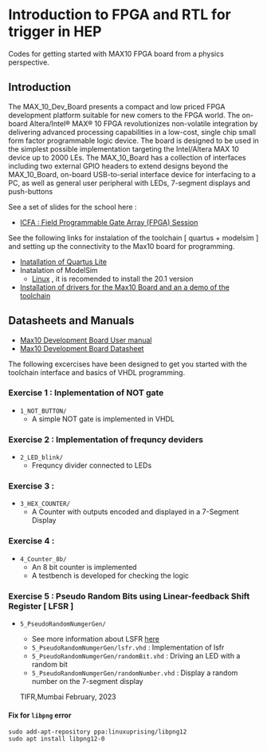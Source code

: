 # Introduction to FPGA and RTL for trigger in HEP

Codes for getting started with MAX10 FPGA board from a physics perspective.

## Introduction

The MAX_10_Dev_Board presents a compact and low priced FPGA development platform suitable for new
comers to the FPGA world. The on-board Altera/Intel® MAX® 10 FPGA revolutionizes non-volatile
integration by delivering advanced processing capabilities in a low-cost, single chip small form factor
programmable logic device. The board is designed to be used in the simplest possible implementation
targeting the Intel/Altera MAX 10 device up to 2000 LEs.
The MAX_10_Board has a collection of interfaces including two external GPIO headers to extend designs
beyond the MAX_10_Board, on-board USB-to-serial interface device for interfacing to a PC, as well as
general user peripheral with LEDs, 7-segment displays and push-buttons

See a set of slides for the school here :
- [ICFA : Field Programmable Gate Array (FPGA) Session](https://cernbox.cern.ch/s/iaIdKIaKCcFOSqc)

See the following links for instalation of the toolchain [ quartus + modelsim ] and setting up the connectivity to the Max10 board for programming.
 - [Inatallation of Quartus Lite](https://www.tifr.res.in/~icfa2023/assets/doc/InstallationSteps.pdf)
 - Inatalation of ModelSim
   - [Linux](https://profile.iiita.ac.in/bibhas.ghoshal/COA_2020/Lab/ModelSim%20Linux%20installation.html) , it is recomended to install the 20.1 version
 - [Installation of drivers for the Max10 Board and an a demo of the toolchain ](https://www.tifr.res.in/~icfa2023/assets/doc/JTAG_Driver.pdf)


## Datasheets and Manuals
 - [Max10 Development Board User manual](https://www.tifr.res.in/~icfa2023/assets/doc/Max10UserManual.pdf)
 - [Max10 Development Board Datasheet](https://www.tifr.res.in/~icfa2023/assets/doc/Max10DataSheet.pdf)

The following excercises have been designed to get you started with the toolchain interface and basics of VHDL programming.

### Exercise 1 : Inplementation of NOT gate
 - `1_NOT_BUTTON/`
    - A simple NOT gate is implemented in VHDL
### Exercise 2 : Implementation of  frequncy deviders 
 - `2_LED_blink/`
    - Frequncy divider connected to LEDs
### Exercise 3 : 
 - `3_HEX_COUNTER/` 
    - A Counter with outputs encoded and displayed in a 7-Segment Display
### Exercise 4 :
 - `4_Counter_8b/`
   - An 8 bit counter is implemented
   - A testbench is developed for checking the logic
### Exercise 5 : Pseudo Random Bits using Linear-feedback Shift Register [ LFSR ]
 - `5_PseudoRandomNumgerGen/`

   - See more information about LSFR [here](https://en.wikipedia.org/wiki/Linear-feedback_shift_register)
   - `5_PseudoRandomNumgerGen/lsfr.vhd`  : Implementation of lsfr
   - `5_PseudoRandomNumgerGen/randomBit.vhd` : Driving an LED with a random bit
   - `5_PseudoRandomNumgerGen/randomNumber.vhd` : Display a random number on the 7-segment display

    TIFR,Mumbai
    February, 2023

#### Fix for `libpng`  error
```
sudo add-apt-repository ppa:linuxuprising/libpng12
sudo apt install libpng12-0
```
